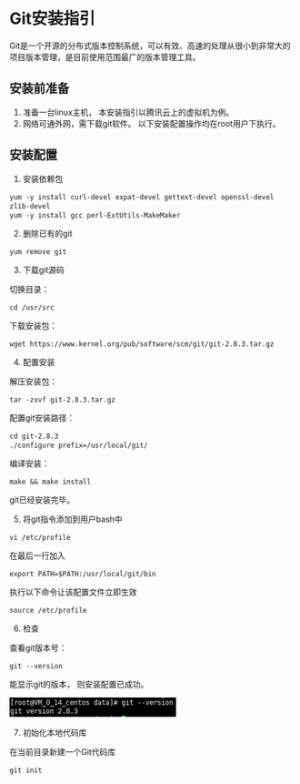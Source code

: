 # Git安装指引

Git是一个开源的分布式版本控制系统，可以有效、高速的处理从很小到非常大的项目版本管理，是目前使用范围最广的版本管理工具。

## 安装前准备
1. 准备一台linux主机， 本安装指引以腾讯云上的虚拟机为例。
2. 网络可通外网，需下载git软件。
以下安装配置操作均在root用户下执行。

## 安装配置
1. 安装依赖包

```
yum -y install curl-devel expat-devel gettext-devel openssl-devel zlib-devel
yum -y install gcc perl-ExtUtils-MakeMaker
```

2. 删除已有的git

```
yum remove git
```

3. 下载git源码

切换目录：

```
cd /usr/src
```

下载安装包：

```
wget https://www.kernel.org/pub/software/scm/git/git-2.8.3.tar.gz
```

4. 配置安装

解压安装包：

```
tar -zxvf git-2.8.3.tar.gz

```

配置git安装路径：

```
cd git-2.8.3
./configure prefix=/usr/local/git/
```

编译安装：

```
make && make install
```

git已经安装完毕。


5. 将git指令添加到用户bash中

```
vi /etc/profile
```

在最后一行加入

```
export PATH=$PATH:/usr/local/git/bin
```

执行以下命令让该配置文件立即生效

```
source /etc/profile
```

6. 检查

查看git版本号：

```
git --version
```

能显示git的版本， 则安装配置已成功。

![git_version](images/git_version.png)

7. 初始化本地代码库

在当前目录新建一个Git代码库

```
git init
```
